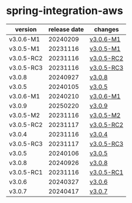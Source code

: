 # spring-integration-aws	


|version|release date|changes|
|---|---|---|
|v3.0.6-M1|20240209|[v3.0.6-M1](./v3.0.6-M1-20240209.md)|
|v3.0.5-M1|20231116|[v3.0.5-M1](./v3.0.5-M1-20231116.md)|
|v3.0.5-RC2|20231116|[v3.0.5-RC2](./v3.0.5-RC2-20231116.md)|
|v3.0.5-RC3|20231116|[v3.0.5-RC3](./v3.0.5-RC3-20231116.md)|
|v3.0.8|20240927|[v3.0.8](./v3.0.8-20240927.md)|
|v3.0.5|20240105|[v3.0.5](./v3.0.5-20240105.md)|
|v3.0.6-M1|20240210|[v3.0.6-M1](./v3.0.6-M1-20240210.md)|
|v3.0.9|20250220|[v3.0.9](./v3.0.9-20250220.md)|
|v3.0.5-M2|20231116|[v3.0.5-M2](./v3.0.5-M2-20231116.md)|
|v3.0.5-RC2|20231117|[v3.0.5-RC2](./v3.0.5-RC2-20231117.md)|
|v3.0.4|20231116|[v3.0.4](./v3.0.4-20231116.md)|
|v3.0.5-RC3|20231117|[v3.0.5-RC3](./v3.0.5-RC3-20231117.md)|
|v3.0.5|20240106|[v3.0.5](./v3.0.5-20240106.md)|
|v3.0.8|20240926|[v3.0.8](./v3.0.8-20240926.md)|
|v3.0.5-RC1|20231116|[v3.0.5-RC1](./v3.0.5-RC1-20231116.md)|
|v3.0.6|20240327|[v3.0.6](./v3.0.6-20240327.md)|
|v3.0.7|20240417|[v3.0.7](./v3.0.7-20240417.md)|
